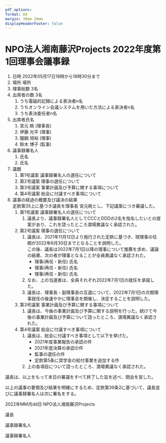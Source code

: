 ```yaml
---
pdf_options:
format: A4
margin: 30mm 20mm
displayHeaderFooter: false
---
```


# NPO法人湘南藤沢Projects 2022年度第1回理事会議事録

1. 日時 2022年05月17日18時から18時30分まで
2. 場所 場所
3. 理事総数 3名
4. 出席者の数 3名
   1. うち電磁的記録による表決者n名
   2. うちオンライン会議システムを用いた方法による表決者n名
   3. うち表決委任者n名
5. 出席者氏名
   1. 宮元 眺 (理事長)
   2. 伊藤 光平 (理事)
   3. 醍醐 旭裕 (理事)
   4. 鈴木 博子 (監事)
6. 議事録署名人
   1. 氏名
   2. 氏名
7. 議題
   1. 第1号議案 議事録署名人の選任について
   2. 第2号議案 理事の選任について
   3. 第3号議案 事業計画及び予算に関する事項について
   4. 第4号議案 総会に付議すべき事項について
8. 議事の経過の概要及び議決の結果
   <br>定款第35上に基づき議長を理事長 宮元眺とし、下記議案につき審議した。
   1. 第1号議案 議事録署名人の選任について
      1. 議長より、議事録署名人としてCCCとDDDの2名を指名したいとの提案があり、これを諮ったところ満場異議なく承認された。
   2. 第2号議案 理事の選任について
      1. 議長は、2021年11月12日より施行された定款に基づき、現理事の任期が2022年6月30日までとなることを説明した。<br>
          この後、議長は2022年7月1日以降の理事について推薦を求め、議論の結果、次の者が理事となることが全員異議なく承認された。<br>
          * 理事(再任・新任) 氏名
          * 理事(再任・新任) 氏名
          * 理事(再任・新任) 氏名
      2. なお、上の当選者は、全員それぞれ2022年7月1日の就任を承諾した。
      3. 議長は、理事長・副理事長の互選について、2022年7月1日の次期理事就任の後速やかに理事会を開催し、決定することを説明した。
   3. 第3号議案 事業計画及び予算に関する事項について 
      1. 議長は、今後の事業計画及び予算に関する説明を行った。続けて今後の事業計画及び予算について諮ったところ、満場異議なく承認された。
   4. 第4号議案 総会に付議すべき事項について
      1. 議長は、総会に付議すべき事項として以下を挙げた。
          * 2021年度事業報告の承認の件
          * 2021年度決算の承認の件
          * 監事の選任の件
          * 定款第5条に奨学金の給付事業を追加する件
      2. 上の各項目について諮ったところ、満場異議なく承認された。

議長は、以上をもって本日の審議をすべて終了した旨を述べ、閉会を宣した。

以上の議事の要領及び結果を明確にするため、定款第39条2に基づいて、議長並びに議事録署名人は次に署名をする。

2022年MM月dd日 NPO法人湘南藤沢Projects

議長

議事録署名人

議事録署名人